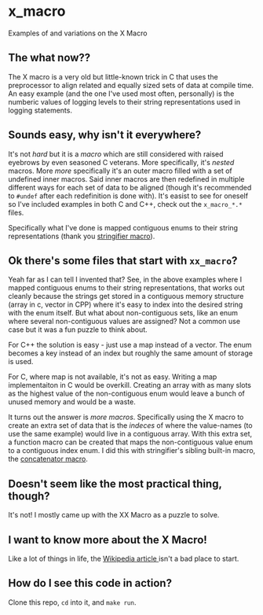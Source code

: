 # x_macro
Examples of and variations on the X Macro


## The what now??
The X macro is a very old but little-known trick in C that uses the preprocessor to align related and equally sized sets of data at compile time. An easy example (and the one I've used most often, personally) is the numberic values of logging levels to their string representations used in logging statements.

## Sounds easy, why isn't it everywhere?
It's not *hard* but it is a *macro* which are still considered with raised eyebrows by even seasoned C veterans. More specifically, it's *nested* macros. More *more* specifically it's an outer macro filled with a set of undefined inner macros. Said inner macros are then redefined in multiple different ways for each set of data to be aligned (though it's recommended to `#undef` after each redefinition is done with). It's easist to see for oneself so I've included examples in both C and C++, check out the `x_macro_*.*` files.

Specifically what I've done is mapped contiguous enums to their string representations (thank you [stringifier macro](https://gcc.gnu.org/onlinedocs/gcc-4.8.5/cpp/Stringification.html)).


## Ok there's some files that start with `xx_macro`?
Yeah far as I can tell I invented that? 
See, in the above examples where I mapped contiguous enums to their string representations, that works out cleanly because the strings get stored in a contiguous memory structure (array in c, vector in CPP) where it's easy to index into the desired string with the enum itself. But what about non-contiguous sets, like an enum where several non-contiguous values are assigned? Not a common use case but it was a fun puzzle to think about.

For C++ the solution is easy - just use a map instead of a vector. The enum becomes a key instead of an index but roughly the same amount of storage is used.

For C, where map is not available, it's not as easy. Writing a map implementaiton in C would be overkill. Creating an array with as many slots as the highest value of the non-contiguous enum would leave a bunch of unused memory and would be a waste.

It turns out the answer is *more macros*. Specifically using the X macro to create an extra set of data that is the *indeces* of where the value-names (to use the same example) would live in a contiguous array. With this extra set, a function macro can be created that maps the non-contiguous value enum to a contiguous index enum. I did this with stringifier's sibling built-in macro, the [concatenator macro](https://gcc.gnu.org/onlinedocs/gcc-4.8.5/cpp/Concatenation.html#Concatenation). 


## Doesn't seem like the most practical thing, though?
It's not! I mostly came up with the XX Macro as a puzzle to solve. 


## I want to know more about the X Macro!
Like a lot of things in life, the [Wikipedia article ](https://en.wikipedia.org/wiki/X_Macro)isn't a bad place to start.


## How do I see this code in action?
Clone this repo, `cd` into it, and `make run`.

